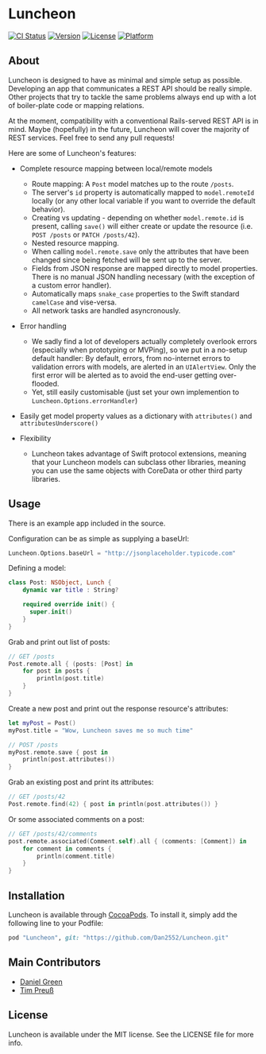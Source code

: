 # Luncheon

[![CI Status](http://img.shields.io/travis/Dan2552/Luncheon.svg?style=flat)](https://travis-ci.org/Dan2552/Luncheon)
[![Version](https://img.shields.io/cocoapods/v/Luncheon.svg?style=flat)](http://cocoapods.org/pods/Luncheon)
[![License](https://img.shields.io/cocoapods/l/Luncheon.svg?style=flat)](http://cocoapods.org/pods/Luncheon)
[![Platform](https://img.shields.io/cocoapods/p/Luncheon.svg?style=flat)](http://cocoapods.org/pods/Luncheon)

## About

Luncheon is designed to have as minimal and simple setup as possible. Developing an app that communicates a REST API should be really simple. Other projects that try to tackle the same problems always end up with a lot of boiler-plate code or mapping relations.

At the moment, compatibility with a conventional Rails-served REST API is in mind. Maybe (hopefully) in the future, Luncheon will cover the majority of REST services. Feel free to send any pull requests!

Here are some of Luncheon's features:

- Complete resource mapping between local/remote models
	- Route mapping: A `Post` model matches up to the route `/posts`.
	- The server's `id` property is automatically mapped to `model.remoteId` locally (or any other local variable if you want to override the default behavior).
	- Creating vs updating - depending on whether `model.remote.id` is present, calling `save()` will either create or update the resource (i.e. `POST /posts` or `PATCH /posts/42`).
	- Nested resource mapping.
	- When calling `model.remote.save` only the attributes that have been changed since being fetched will be sent up to the server.
	- Fields from JSON response are mapped directly to model properties. There is no manual JSON handling necessary (with the exception of a custom error handler).
	- Automatically maps `snake_case` properties to the Swift standard `camelCase` and vise-versa.
	- All network tasks are handled asyncronously.

- Error handling
	- We sadly find a lot of developers actually completely overlook errors (especially when prototyping or MVPing), so we put in a no-setup default handler: By default, errors, from no-internet errors to validation errors with models, are alerted in an `UIAlertView`. Only the first error will be alerted as to avoid the end-user getting over-flooded.
	- Yet, still easily customisable (just set your own implemention to `Luncheon.Options.errorHandler`)
- Easily get model property values as a dictionary with `attributes()` and `attributesUnderscore()`

- Flexibility
  - Luncheon takes advantage of Swift protocol extensions, meaning that your Luncheon models can subclass other libraries, meaning you can use the same objects with CoreData or other third party libraries.


## Usage

There is an example app included in the source.

Configuration can be as simple as supplying a baseUrl:

```swift
Luncheon.Options.baseUrl = "http://jsonplaceholder.typicode.com"
```

Defining a model:

```swift
class Post: NSObject, Lunch {
    dynamic var title : String?

    required override init() {
      super.init()
    }
}
```

Grab and print out list of posts:

```swift
// GET /posts
Post.remote.all { (posts: [Post] in
    for post in posts {
        println(post.title)
    }
}
```

Create a new post and print out the response resource's attributes:

```swift
let myPost = Post()
myPost.title = "Wow, Luncheon saves me so much time"

// POST /posts
myPost.remote.save { post in
	println(post.attributes())
}
```

Grab an existing post and print its attributes:

```swift
// GET /posts/42
Post.remote.find(42) { post in println(post.attributes()) }
```

Or some associated comments on a post:

```swift
// GET /posts/42/comments
post.remote.associated(Comment.self).all { (comments: [Comment]) in
    for comment in comments {
        println(comment.title)
    }
}
```

## Installation

Luncheon is available through [CocoaPods](http://cocoapods.org). To install
it, simply add the following line to your Podfile:

```ruby
pod "Luncheon", git: "https://github.com/Dan2552/Luncheon.git"
```

## Main Contributors

- [Daniel Green](https://github.com/Dan2552)
- [Tim Preuß](https://github.com/planerde)

## License

Luncheon is available under the MIT license. See the LICENSE file for more info.
